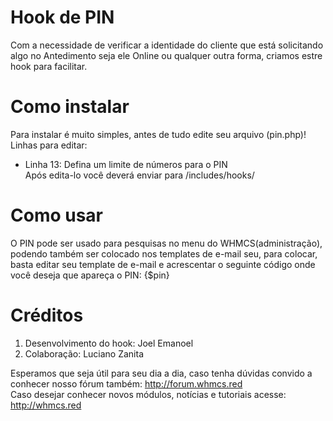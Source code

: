 # Hook de PIN
Com a necessidade de verificar a identidade do cliente que está solicitando algo no Antedimento seja ele Online ou qualquer outra forma, criamos estre hook para facilitar.

# Como instalar
Para instalar é muito simples, antes de tudo edite seu arquivo (pin.php)! <br/>
Linhas para editar: <br/>
- Linha 13: Defina um limite de números para o PIN<br/>
Após edita-lo você deverá enviar para /includes/hooks/ <br/>

# Como usar
O PIN pode ser usado para pesquisas no menu do WHMCS(administração), podendo também ser colocado nos templates de e-mail seu, para colocar, basta editar seu template de e-mail e acrescentar o seguinte código onde você deseja que apareça o PIN: {$pin}<br/>

# Créditos
1. Desenvolvimento do hook: Joel Emanoel
2. Colaboração: Luciano Zanita

Esperamos que seja útil para seu dia a dia, caso tenha dúvidas convido a conhecer nosso fórum também: http://forum.whmcs.red <br/>
Caso desejar conhecer novos módulos, notícias e tutoriais acesse: http://whmcs.red <br/>

